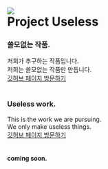 # ![](https://media.discordapp.net/attachments/899139591624331284/985542502046113832/IMG_1144.png)<br/>Project Useless
### 쓸모없는 작품.
저희가 추구하는 작품입니다.  
저희는 쓸모없는 작품만 만듭니다.  
[깃허브 페이지 방문하기](https://github.com/nazu280/useless)<br/><br/>
### Useless work.
This is the work we are pursuing.  
We only make useless things.  
[깃허브 페이지 방문하기](https://github.com/nazu280/useless)<br/><br/>
#### coming soon.
